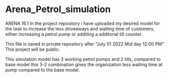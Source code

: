 # Arena_Petrol_simulation
ARENA 16.1
In the project repository i have uploaded my desired model for the task to increase the less driveaways and waiting time of customers, either increasing a petrol pump or additing a additonal till counter.

This file is saved in private repository after "July 01 2022 Mid day 12:00 PM" This project will be public.


This simulation model has 3 working petrol pumps and 2 tills, compared to base model this 3-2 combination gives the organization less waiting time at pump compared to the base model.
